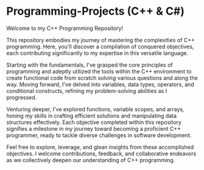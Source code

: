 # Programming-Projects (C++ & C#)

Welcome to my C++ Programming Repository!

This repository embodies my journey of mastering the complexities of C++ programming. Here, you'll discover a compilation of conquered objectives, each contributing significantly to my expertise in this versatile language.

Starting with the fundamentals, I've grasped the core principles of programming and adeptly utilized the tools within the C++ environment to create functional code from scratch solving various questions and along the way. Moving forward, I've delved into variables, data types, operators, and conditional constructs, refining my problem-solving abilities as I progressed.

Venturing deeper, I've explored functions, variable scopes, and arrays, honing my skills in crafting efficient solutions and manipulating data structures effectively. Each objective completed within this repository signifies a milestone in my journey toward becoming a proficient C++ programmer, ready to tackle diverse challenges in software development.

Feel free to explore, leverage, and glean insights from these accomplished objectives. I welcome contributions, feedback, and collaborative endeavors as we collectively deepen our understanding of C++ programming.
